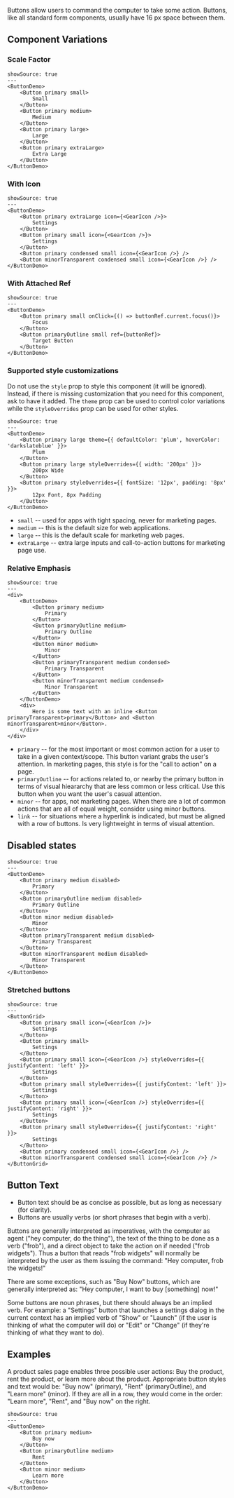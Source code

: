 Buttons allow users to command the computer to take some action. Buttons, like all standard form components, usually have 16 px space between them.

## Component Variations

### Scale Factor

```react
showSource: true
---
<ButtonDemo>
	<Button primary small>
		Small
	</Button>
	<Button primary medium>
		Medium
	</Button>
	<Button primary large>
		Large
	</Button>
	<Button primary extraLarge>
		Extra Large
	</Button>
</ButtonDemo>
```

### With Icon
```react
showSource: true
---
<ButtonDemo>
	<Button primary extraLarge icon={<GearIcon />}>
		Settings
	</Button>
	<Button primary small icon={<GearIcon />}>
		Settings
	</Button>
	<Button primary condensed small icon={<GearIcon />} />
	<Button minorTransparent condensed small icon={<GearIcon />} />
</ButtonDemo>
```

### With Attached Ref
```react
showSource: true
---
<ButtonDemo>
	<Button primary small onClick={() => buttonRef.current.focus()}>
		Focus
	</Button>
	<Button primaryOutline small ref={buttonRef}>
		Target Button
	</Button>
</ButtonDemo>
```

### Supported style customizations
Do not use the `style` prop to style this component (it will be ignored). Instead, if there is missing customization that you need for this component, ask to have it added. The `theme` prop can be used to control color variations while the `styleOverrides` prop can be used for other styles.

```react
showSource: true
---
<ButtonDemo>
	<Button primary large theme={{ defaultColor: 'plum', hoverColor: 'darkslateblue' }}>
		Plum
	</Button>
	<Button primary large styleOverrides={{ width: '200px' }}>
		200px Wide
	</Button>
	<Button primary styleOverrides={{ fontSize: '12px', padding: '8px' }}>
		12px Font, 8px Padding
	</Button>
</ButtonDemo>
```


* `small` -- used for apps with tight spacing, never for marketing pages.
* `medium` -- this is the default size for web applications.
* `large` -- this is the default scale for marketing web pages.
* `extraLarge` -- extra large inputs and call-to-action buttons for marketing page use.

### Relative Emphasis


```react
showSource: true
---
<div>
	<ButtonDemo>
		<Button primary medium>
			Primary
		</Button>
		<Button primaryOutline medium>
			Primary Outline
		</Button>
		<Button minor medium>
			Minor
		</Button>
		<Button primaryTransparent medium condensed>
			Primary Transparent
		</Button>
		<Button minorTransparent medium condensed>
			Minor Transparent
		</Button>
	</ButtonDemo>
	<div>
		Here is some text with an inline <Button primaryTransparent>primary</Button> and <Button minorTransparent>minor</Button>.
	</div>
</div>
```

* `primary` -- for the most important or most common action for a user to take in a given context/scope. This button variant grabs the user's attention. In marketing pages, this style is for the "call to action" on a page.
* `primaryOutline` -- for actions related to, or nearby the primary button in terms of visual hieararchy that are less common or less critical. Use this button when you want the user's casual attention.
* `minor` -- for apps, not marketing pages. When there are a lot of common actions that are all of equal weight, consider using minor buttons.
* `link` -- for situations where a hyperlink is indicated, but must be aligned with a row of buttons. Is very lightweight in terms of visual attention.

## Disabled states

```react
showSource: true
---
<ButtonDemo>
	<Button primary medium disabled>
		Primary
	</Button>
	<Button primaryOutline medium disabled>
		Primary Outline
	</Button>
	<Button minor medium disabled>
		Minor
	</Button>
	<Button primaryTransparent medium disabled>
		Primary Transparent
	</Button>
	<Button minorTransparent medium disabled>
		Minor Transparent
	</Button>
</ButtonDemo>
```

### Stretched buttons
```react
showSource: true
---
<ButtonGrid>
	<Button primary small icon={<GearIcon />}>
		Settings
	</Button>
	<Button primary small>
		Settings
	</Button>
	<Button primary small icon={<GearIcon />} styleOverrides={{ justifyContent: 'left' }}>
		Settings
	</Button>
	<Button primary small styleOverrides={{ justifyContent: 'left' }}>
		Settings
	</Button>
	<Button primary small icon={<GearIcon />} styleOverrides={{ justifyContent: 'right' }}>
		Settings
	</Button>
	<Button primary small styleOverrides={{ justifyContent: 'right' }}>
		Settings
	</Button>
	<Button primary condensed small icon={<GearIcon />} />
	<Button minorTransparent condensed small icon={<GearIcon />} />
</ButtonGrid>
```

## Button Text

* Button text should be as concise as possible, but as long as necessary (for clarity).
* Buttons are usually verbs (or short phrases that begin with a verb).

Buttons are generally interpreted as imperatives, with the computer as agent ("hey computer, do the thing"), the text of the thing to be done as a verb ("frob"), and a direct object to take the action on if needed ("frob widgets"). Thus a button that reads "frob widgets" will normally be interpreted by the user as them issuing the command: "Hey computer, frob the widgets!"

There are some exceptions, such as "Buy Now" buttons, which are generally interpreted as: "Hey computer, I want to buy [something] now!"

Some buttons are noun phrases, but there should always be an implied verb. For example: a "Settings" button that launches a settings dialog in the current context has an implied verb of "Show" or "Launch" (if the user is thinking of what the computer will do) or "Edit" or "Change" (if they're thinking of what they want to do).

## Examples

A product sales page enables three possible user actions: Buy the product, rent the product, or learn more about the product. Appropriate button styles and text would be: "Buy now" (primary), "Rent" (primaryOutline), and "Learn more" (minor). If they are all in a row, they would come in the order: "Learn more", "Rent", and "Buy now" on the right.


```react
showSource: true
---
<ButtonDemo>
	<Button primary medium>
		Buy now
	</Button>
	<Button primaryOutline medium>
		Rent
	</Button>
	<Button minor medium>
		Learn more
	</Button>
</ButtonDemo>
```

